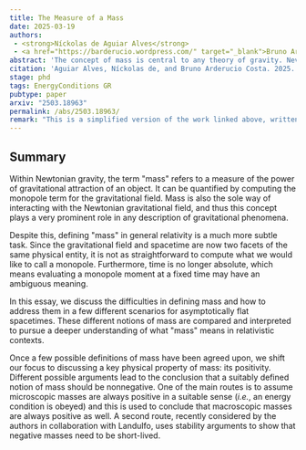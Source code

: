 ```yaml
---
title: The Measure of a Mass
date: 2025-03-19
authors: 
 - <strong>Níckolas de Aguiar Alves</strong>
 - <a href="https://barderucio.wordpress.com/" target="_blank">Bruno Arderucio Costa</a>
abstract: 'The concept of mass is central to any theory of gravity. Nevertheless, defining mass in general relativity is a difficult task, and even when it can be accomplished, we still need to investigate whether the typical properties of mass in Newtonian gravity are still true in Einsteinian gravity. In this essay, we discuss "the measure of a mass" in relativity by considering some of the many different definitions (Komar, ADM, and Bondi) and how they are related. Finally, we discuss when and whether the mass is positive, as is usually expected, and which physical properties of matter and gravity can ensure this result. '
citation: 'Aguiar Alves, Níckolas de, and Bruno Arderucio Costa. 2025. “The Measure of a Mass.” Essay written for the <a href="https://www.gravityresearchfoundation.org/competition" target="_blank">Gravity Research Foundation 2025 Awards for Essays on Gravitation</a>. arXiv: <a href="https://arxiv.org/abs/2503.18963" target="_blank">2503.18963 [gr-qc]</a>.'
stage: phd
tags: EnergyConditions GR
pubtype: paper
arxiv: "2503.18963"
permalink: /abs/2503.18963/
remark: "This is a simplified version of the work linked above, written to be an extended abstract or less formal account of the results. For further details, please check the official publication. Since this publication is a short essay, the summary below is relatively short as well. This account is written independently by Níck Aguiar Alves only and may not fully reflect the points of view of other coauthors."
---
```


## Summary

Within Newtonian gravity, the term "mass" refers to a measure of the power of gravitational attraction of an object. It can be quantified by computing the monopole term for the gravitational field. Mass is also the sole way of interacting with the Newtonian gravitational field, and thus this concept plays a very prominent role in any description of gravitational phenomena. 

Despite this, defining "mass" in general relativity is a much more subtle task. Since the gravitational field and spacetime are now two facets of the same physical entity, it is not as straightforward to compute what we would like to call a monopole. Furthermore, time is no longer absolute, which means evaluating a monopole moment at a fixed time may have an ambiguous meaning. 

In this essay, we discuss the difficulties in defining mass and how to address them in a few different scenarios for asymptotically flat spacetimes. These different notions of mass are compared and interpreted to pursue a deeper understanding of what "mass" means in relativistic contexts. 

Once a few possible definitions of mass have been agreed upon, we shift our focus to discussing a key physical property of mass: its positivity. Different possible arguments lead to the conclusion that a suitably defined notion of mass should be nonnegative. One of the main routes is to assume microscopic masses are always positive in a suitable sense (*i.e.*, an energy condition is obeyed) and this is used to conclude that macroscopic masses are always positive as well. A second route, recently considered by the authors in collaboration with Landulfo, uses stability arguments to show that negative masses need to be short-lived. 
